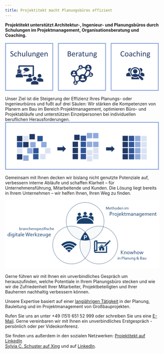 ```yaml
---
title: Projektitekt macht Planungsbüros effizient
---
```


**Projektitekt unterstützt Architektur-, Ingenieur- und Planungsbüros durch Schulungen im Projektmanagement, Organisationsberatung und Coaching.**
<br><br>
![Das Angebot von Projektitekt: Schulungen, Beratung und Coaching](/contents/schulung-beratung-coaching_2.png)<br>
    
Unser Ziel ist die Steigerung der Effizienz Ihres Planungs- oder Ingenieurbüros und fußt auf drei Säulen: Wir stärken die Kompetenzen von Planern am Bau im Bereich Projektmanagement, optimieren Büro- und Projektabläufe und unterstützen Einzelpersonen bei individuellen beruflichen Herausforderungen.
![Klarheit durch geregelte Abläufe](/contents/struktur-prozess.png)<br>

Gemeinsam mit Ihnen decken wir bislang nicht genutzte Potenziale auf, verbessern interne Abläufe und schaffen Klarheit – für Unternehmensführung, Mitarbeitende und Kunden. Die Lösung liegt bereits in Ihrem Unternehmen – wir helfen Ihnen, Ihren Weg zu finden.<br>

![USP Projektitekt](/contents/USP_Projektitekt.PNG)
  
Gerne führen wir mit Ihnen ein unverbindliches Gespräch um herauszufinden, welche Potentiale in Ihrem Planungsbüro stecken und wie wir die Zufriedenheit Ihrer Mitarbeiter, Projektbeteiligten und Ihrer Bauherren nachhaltig verbessern können.

Unsere Expertise basiert auf einer [langjährigen Tätigkeit](/referenzen) in der Planung, Bauleitung und im Projektmanagement von Großbauprojekten.

Rufen Sie uns an unter +49 (151) 651 52 999 oder schreiben Sie uns eine
[E-Mail](mailto:mail@projektitekt.de). Gerne vereinbaren wir mit Ihnen ein unverbindliches Erstgespräch - persönlich oder per Videokonferenz. 

Sie finden uns außerdem in den sozialen Netzwerken:
[Projektitekt auf LinkedIn](https://www.linkedin.com/company/projektitekt)<br>
[Sylvia C. Schuster auf Xing](https://www.xing.com/profile/SylviaC_Schuster) und auf [LinkedIn](https://www.linkedin.com/in/sylvia-c-schuster/).

